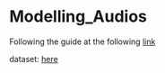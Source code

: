 # Modelling_Audios

Following the guide at the following [link](https://www.youtube.com/watch?v=mHPpCXqQd7Y)


dataset: [here](https://www.youtube.com/redirect?event=video_description&redir_token=QUFFLUhqbU5LUHVIRXRiLVp1SDdCOUhfNGRwajJ0endKd3xBQ3Jtc0tuQmltLVUyUkJ5VlpGeldLY2xxang4NldBTS0wRjVBVU9rSDdFMDhlc3p3Vl9FSjA1TGloT2s1dlFSZUZna3VvYmEtcTgxR29fMGdYUkliWVdSOExvOG1iZmpiWTlzUWZ6ZFU2SnlDYThIcThIUGUyOA&q=http%3A%2F%2Fineuron1.viewpage.co%2FMLRDAPRIL&v=mHPpCXqQd7Y)
